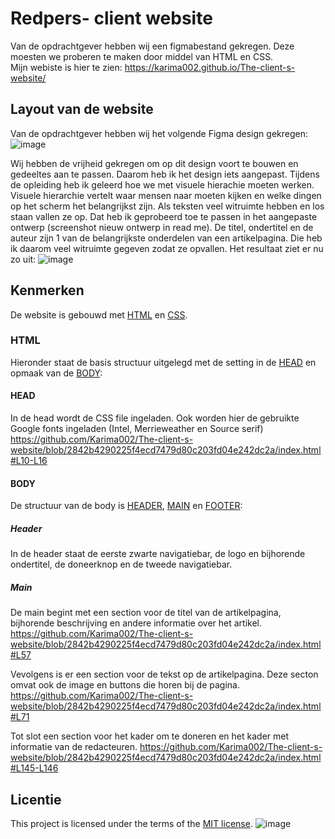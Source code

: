 # Redpers- client website
Van de opdrachtgever hebben wij een figmabestand gekregen. Deze moesten we proberen te maken door middel van HTML en CSS.  
Mijn webiste is hier te zien: https://karima002.github.io/The-client-s-website/


## Layout van de website
Van de opdrachtgever hebben wij het volgende Figma design gekregen:
![image](https://github.com/user-attachments/assets/97096bbc-58d6-4396-8b5e-d3258efdbd74)


Wij hebben de vrijheid gekregen om op dit design voort te bouwen en gedeeltes aan te passen. Daarom heb ik het design iets aangepast. Tijdens de opleiding heb ik geleerd hoe we met visuele hierachie moeten werken. Visuele hierarchie vertelt waar mensen naar moeten kijken en welke dingen op het scherm het belangrijkst zijn. Als teksten veel witruimte hebben en los staan vallen ze op. Dat heb ik geprobeerd toe te passen in het aangepaste ontwerp (screenshot nieuw ontwerp in read me). De titel, ondertitel en de auteur zijn 1 van de belangrijkste onderdelen van een artikelpagina. Die heb ik daarom veel witruimte gegeven zodat ze opvallen. Het resultaat ziet er nu zo uit:
![image](https://github.com/user-attachments/assets/60d904b9-4a52-499b-ae87-a66830f703b5)



## Kenmerken
De website is gebouwd met [HTML](#IDEX.html) en [CSS](#style.css).

### HTML
Hieronder staat de basis structuur uitgelegd met de setting in de [HEAD](#HEAD) en opmaak van de [BODY](#BODY):

#### HEAD
In de head wordt de CSS file ingeladen. Ook worden hier de gebruikte Google fonts ingeladen (Intel, Merrieweather en Source serif)
https://github.com/Karima002/The-client-s-website/blob/2842b4290225f4ecd7479d80c203fd04e242dc2a/index.html#L10-L16

#### BODY
  De structuur van de body is [HEADER](#HEADER), [MAIN](#MAIN) en [FOOTER](#FOOTER): 

  ##### Header
  In de header staat de eerste zwarte navigatiebar, de logo en bijhorende ondertitel, de doneerknop en de tweede navigatiebar.

  ##### Main
  De main begint met een section voor de titel van de artikelpagina, bijhorende beschrijving en andere informatie over het artikel.
  https://github.com/Karima002/The-client-s-website/blob/2842b4290225f4ecd7479d80c203fd04e242dc2a/index.html#L57

  Vevolgens is er een section voor de tekst op de artikelpagina. Deze secton omvat ook de image en buttons die horen bij de pagina.
  https://github.com/Karima002/The-client-s-website/blob/2842b4290225f4ecd7479d80c203fd04e242dc2a/index.html#L71

  Tot slot een section voor het kader om te doneren en het kader met informatie van de redacteuren.
  https://github.com/Karima002/The-client-s-website/blob/2842b4290225f4ecd7479d80c203fd04e242dc2a/index.html#L145-L146



## Licentie

This project is licensed under the terms of the [MIT license](./LICENSE).
![image](https://github.com/user-attachments/assets/a516ec3d-e4a2-4b42-8487-a327127d35c5)
